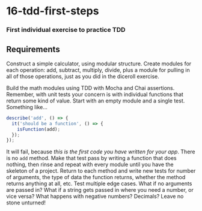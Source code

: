 # 16-tdd-first-steps
### First individual exercise to practice TDD
## Requirements

Construct a simple calculator, using modular structure. Create modules for each operation: add, subtract, multiply, divide, plus a module for pulling in all of those operations, just as you did in the diceroll exercise.

Build the math modules using TDD with Mocha and Chai assertions. Remember, with unit tests your concern is with individual functions that return some kind of value. Start with an empty module and a single test. Something like...

```js
describe('add', () => {
  it('should be a function', () => {
    isFunction(add);
  });
});
```  

It will fail, because _this is the first code you have written for your app_. There is no `add` method. Make that test pass by writing a function that does nothing, then rinse and repeat with every module until you have the skeleton of a project. Return to each method and write new tests for number of arguments, the type of data the function returns, whether the method returns anything at all, etc. Test multiple edge cases. What if no arguments are passed in? What if a string gets passed in where you need a number, or vice versa? What happens with negative numbers? Decimals? Leave no stone unturned!